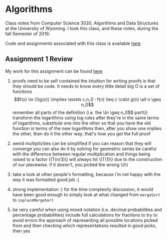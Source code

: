 Algorithms
=====
Class notes from Computer Science 3020, Algorithms and Data Structures at the University of Wyoming. I took this class, and these notes, during the fall Semester of 2019.

Code and assignments associated with this class is available [here](https://github.com/andey-robins/school/tree/master/cosc3020/).

Assignment 1 Review
-----

My work for this assignment can be found [here](https://github.com/andey-robins/school/tree/master/cosc3020/hw/01)

1.  proofs need to be self contained
    the intuition for writing proofs is that they should be code. It needs to know every little detail
    big O is a set of functions
    $$f(x) \in O(g(x)) \implies \exists c,n_0 : f(n) \leq c \cdot g(n) \all n \geq n_0$$
    remember all parts of the definition (i.e. the \\(n \geq n_0$$ part\\))
    transform the logarithms using log rules
    after they're in the same terms of logarithms, substitute one into the other so that you have the old function in terms of the new logarithms
    then, after you show one implies the other, then do it the other way; that's how you get the full proof

2.  weird multiplicities can be simplified if you can reason that they will converge
    you can also do it by solving for geometric series
    be careful with the difference between regular multiplication and things being raised to a factor
    \((T(n/3)\\) will always hit \\(T(1)\\) due to the construction of our piecewise. if it doesn't, you picked the wrong \\(i\\)

3.  take a look at other people's formatting, because i'm not happy with the way it was formatted
    good job :)

4.  strong implementation :)
    for the time complexity discussion, it would have been good enough to simply look at what changed from `mergeSort` to `inplaceMergeSort`

5.  be very careful when using mixed notation (i.e. decimal probabilities and percentage probabilities)
    include full calculations for fractions to try to avoid errors
    the approach of representing all possible locations picked from and then checking which representations resulted in good picks, then yes
